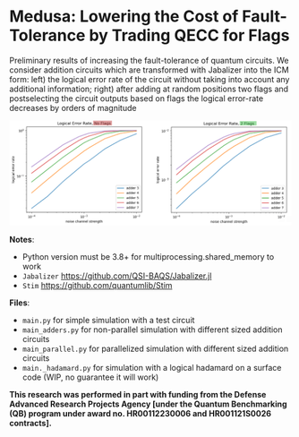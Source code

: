 # Medusa: Lowering the Cost of Fault-Tolerance by Trading QECC for Flags

Preliminary results of increasing the fault-tolerance of quantum circuits. We consider addition circuits which are transformed with Jabalizer into the ICM form: left) the logical error rate of the circuit without taking into account any additional information; right) after adding at random positions two flags and postselecting the circuit outputs based on flags the logical error-rate decreases by orders of magnitude

![medusa_res.png](medusa_res.png)

**Notes**:
- Python version must be 3.8+ for multiprocessing.shared_memory to work
- `Jabalizer` https://github.com/QSI-BAQS/Jabalizer.jl
- `Stim` https://github.com/quantumlib/Stim

**Files**:
- `main.py` for simple simulation with a test circuit
- `main_adders.py` for non-parallel simulation with different sized addition circuits
- `main_parallel.py` for parallelized simulation with different sized addition circuits
- `main._hadamard.py` for simulation with a logical hadamard on a surface code (WIP, no guarantee it will work)

**This research was performed in part with funding from the Defense Advanced Research Projects Agency [under the Quantum Benchmarking (QB) program under award no. HR00112230006 and HR001121S0026 contracts].**
